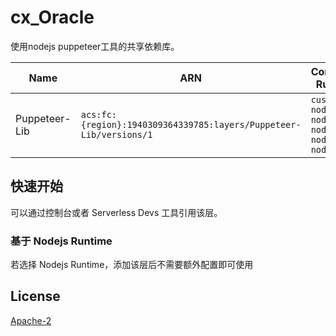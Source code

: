 # cx_Oracle
使用nodejs puppeteer工具的共享依赖库。

| Name | ARN | Compatible Runtimes | Latest Version |
|------|------------|---------------------|----------------|
| Puppeteer-Lib | `acs:fc:{region}:1940309364339785:layers/Puppeteer-Lib/versions/1` | `custom`</br>`nodejs16`</br>`nodejs14`</br>`nodejs12`</br>`nodejs10`</br>`nodejs8` |  |


## 快速开始
可以通过控制台或者 Serverless Devs 工具引用该层。

### 基于 Nodejs Runtime
若选择 Nodejs Runtime，添加该层后不需要额外配置即可使用

## License
[Apache-2](https://github.com/puppeteer/puppeteer/blob/main/LICENSE)
